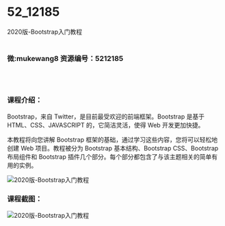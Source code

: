 # 52_12185
2020版-Bootstrap入门教程
<br/></br>
<h3>微:mukewang8 资源编号：5212185</h3>
<br/></br>
<h3>课程介绍：</h3>
<p><a title="查看与 Bootstrap 相关的文章" target="_blank">Bootstrap</a>，来自 Twitter，是目前最受欢迎的前端框架。Bootstrap 是基于 HTML、CSS、JAVASCRIPT 的，它简洁灵活，使得 Web 开发更加快捷。</p>
<p>本教程将向您讲解 Bootstrap 框架的基础，通过学习这些内容，您将可以轻松地创建 Web 项目。教程被分为 Bootstrap 基本结构、Bootstrap CSS、Bootstrap 布局组件和 Bootstrap 插件几个部分。每个部分都包含了与该主题相关的简单有用的实例。</p>
<p><img src="https://www.ko996.com/wp-content/uploads/img/2020/04/2-63-300x210.png" alt="2020版-Bootstrap入门教程"></p>
<div class="info-desc">
<h3>课程截图：</h3>
<p><img src="https://www.ko996.com/wp-content/uploads/img/2020/04/1-96.png" alt="2020版-Bootstrap入门教程"></p>


			
<p>&nbsp;</p>
</div>
